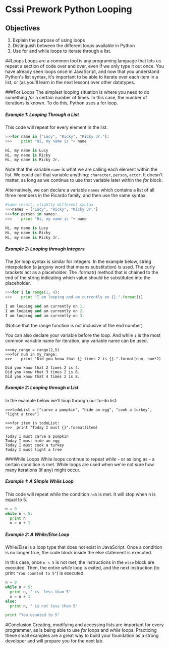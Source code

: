 # Cssi Prework Python Looping

## Objectives

1. Explain the purpose of using loops
2. Distinguish between the different loops available in Python
3. Use for and while loops to iterate through a list.

##Loops
Loops are a common tool is any programing language that lets us repeat a section of code over and over, even if we only type it out once. You have already seen loops once in JavaScript, and now that you understand Python's list syntax, it's important to be able to iterate over each item in a list, or (as you'll learn in the next lesson) over other datatypes.


###For Loops
The simplest looping situation is where you need to do something _for_ a certain number of times. In this case, the number of iterations is known. To do this, Python uses a for loop.

##### Example 1: Looping Through a List

This code will repeat for every element in the list.

```python
>>>for name in ["Lucy", "Ricky", "Ricky Jr."]:
>>>    print "Hi, my name is "+ name

Hi, my name is Lucy
Hi, my name is Ricky
Hi, my name is Ricky Jr.

```
Note that the variable `name` is what we are calling each element within the list. We could call that variable anything: `character`, `person`, `actor`. It doesn't matter, as long as we continue to use that variable later within the _for_ block.

Alternatively, we can declare a variable `names` which contains a list of all three members in the Ricardo family, and then use the same syntax.
```python
#same result, slightly different syntax
>>>names = ["Lucy", "Ricky", "Ricky Jr."]
>>>for person in names:
>>>    print "Hi, my name is "+ name

Hi, my name is Lucy
Hi, my name is Ricky
Hi, my name is Ricky Jr.

```
##### Example 2: Looping through Integers

The _for_ loop syntax is similar for integers. In the example below, string interpolation (a jargony word that means substitution) is used. The curly brackets act as a placeholder. The .format() method that is chained to the end of the string indicating which value should be substituted into the placeholder.

```python
>>>for i in range(1, 4):
>>>    print "I am looping and am currently on {}.".format(i)

I am looping and am currently on 1.
I am looping and am currently on 2.
I am looping and am currently on 3.

```
(Notice that the range function is not inclusive of the end number)

You can also declare your variable before the loop. And while `i` is the most common variable name for iteration, any variable name can be used.

```
>>>my_range = range(2,5)
>>>for num in my_range:
>>>    print "Did you know that {} times 2 is {}.".format(num, num*2)

Did you know that 2 times 2 is 4.
Did you know that 3 times 2 is 6.
Did you know that 4 times 2 is 8.
```

##### Example 2: Looping through a List

In the example below we'll loop through our to-do list:

```
>>>todoList = ["carve a pumpkin", "hide an egg", "cook a turkey", "light a tree"]

>>>for item in todoList:
>>>  print "Today I must {}".format(item)

Today I must carve a pumpkin
Today I must hide an egg
Today I must cook a turkey
Today I must light a tree

```
###While Loops
While loops continue to repeat _while_ - or as long as - a certain condition is met. While loops are used when we're not sure how many iterations (if any) might occur.

##### Example 1: A Simple While Loop
This code will repeat while the condition `n<5` is met. It will stop when n is equal to 5.

```python
n = 0
while n < 5:
  print n
  n = n + 1
```
##### Example 2: A While/Else Loop
While/Else is a loop type that does not exist in JavaScript. Once a condition is no longer true, the code block inside the else statement is executed.

In this case, once `n < 5` is not met, the instructions in the `else` block are executed. Then, the entire _while_ loop is exited, and the next instruction (to print `"You counted to 5"`) is executed.
```python
n = 0
while n < 5:
  print n, " is  less than 5"
  n = n + 1
else:
  print n, " is not less than 5"

print "You counted to 5"
```

#Conclusion
Creating, modifying and accessing lists are important for every programmer, as is being able to use _for_ loops and _while_ loops. Practicing these small examples are a great way to build your foundation as a strong developer and will prepare you for the next lab.
